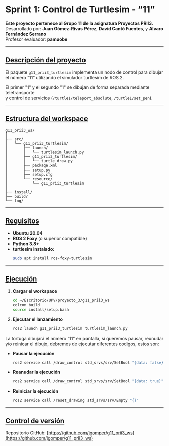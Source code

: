 # Sprint 1: Control de Turtlesim - “11” <!-- Título principal -->

**Este proyecto pertenece al Grupo 11 de la asignatura Proyectos PRII3.**  
Desarrollado por: **Juan Gómez-Rivas Pérez**, **David Cantó Fuentes**, y **Alvaro Fernández Serrano**  
Profesor evaluador: **pamuobe**

---

## <u>Descripción del proyecto</u>

El paquete `g11_prii3_turtlesim` implementa un nodo de control para dibujar el número “11” utilizando el simulador turtlesim de ROS 2.

El primer "1" y el segundo "1" se dibujan de forma separada mediante teletransporte  
y control de servicios (`/turtle1/teleport_absolute`, `/turtle1/set_pen`).

---

## <u>Estructura del workspace</u>

```
g11_prii3_ws/
│
├── src/
│   └── g11_prii3_turtlesim/
│       ├── launch/
│       │   └── turtlesim_launch.py
│       ├── g11_prii3_turtlesim/
│       │   └── turtle_draw.py
│       ├── package.xml
│       ├── setup.py
│       ├── setup.cfg
│       └── resource/
│           └── g11_prii3_turtlesim
│
├── install/
├── build/
└── log/
```

---

## <u>Requisitos</u>

- **Ubuntu 20.04**
- **ROS 2 Foxy** (o superior compatible)
- **Python 3.8+**
- **turtlesim instalado:**
  ```bash
  sudo apt install ros-foxy-turtlesim
  ```

---

## <u>Ejecución</u>

1. **Cargar el workspace**
    ```bash
    cd ~/Escritorio/UPV/proyecto_3/g11_prii3_ws
    colcon build
    source install/setup.bash
    ```
2. **Ejecutar el lanzamiento**
    ```bash
    ros2 launch g11_prii3_turtlesim turtlesim_launch.py
    ```

La tortuga dibujará el número “11” en pantalla, si queremos pausar, reunudar y/o reinicar el dibujo, debremos de ejecutar diferentes codigos, estos son:
- **Pausar la ejecución**
	```bash
	ros2 service call /draw_control std_srvs/srv/SetBool "{data: false}"
	```
- **Reanudar la ejecución**
	```bash
	ros2 service call /draw_control std_srvs/srv/SetBool "{data: true}"
	```
- **Reiniciar la ejecución**
	```bash
	ros2 service call /reset_drawing std_srvs/srv/Empty "{}"
	```
---

## <u>Control de versión</u>

Repositorio GitHub:
[https://github.com/jgomper/g11_prii3_ws](https://github.com/jgomper/g11_prii3_ws)























